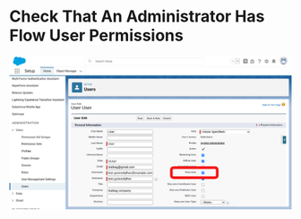# Check That An Administrator Has Flow User Permissions
![image-20230705-002214.png](./images/image-20230705-002214.png)
